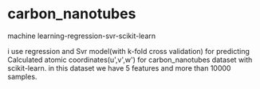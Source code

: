 # carbon_nanotubes
machine learning-regression-svr-scikit-learn

i use regression and Svr model(with k-fold cross validation) for predicting Calculated atomic coordinates(u',v',w') for carbon_nanotubes dataset with scikit-learn.
in this dataset we have 5 features and more than 10000 samples.
